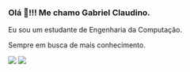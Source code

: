 ### Olá 👋!!! Me chamo Gabriel Claudino.

Eu sou um estudante de Engenharia da Computação.

Sempre em busca de mais conhecimento. 
  
[<img src="https://img.shields.io/badge/linkedin-%230077B5.svg?&style=for-the-badge&logo=linkedin&logoColor=white" />](https://www.linkedin.com/in/gabrielclaudinoo/) 
[<img src="https://img.shields.io/badge/Blogger-FF5722?style=for-the-badge&logo=blogger&logoColor=white" />](https://jovemengenheiroo.blogspot.com/)


